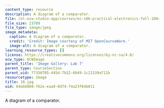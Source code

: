 ```yaml
---
content_type: resource
description: A diagram of a comparator.
file: /ol-ocw-studio-app/courses/ec-s06-practical-electronics-fall-2004/84ebb860f62eeaa80d74f4a23f04b011_10.jpg
file_size: 23789
file_type: image/jpeg
image_metadata:
  caption: A diagram of a comparator.
  credit: 'Credit: Image courtesy of MIT OpenCourseWare.'
  image-alt: A diagram of a comparator.
learning_resource_types: []
license: https://creativecommons.org/licenses/by-nc-sa/4.0/
ocw_type: OCWImage
parent_title: 'Image Gallery: Lab 7'
parent_type: CourseSection
parent_uid: 77350705-445d-7b52-6049-1c21539af11b
resourcetype: Image
title: 10.jpg
uid: 84ebb860-f62e-eaa8-0d74-f4a23f04b011
---
```

A diagram of a comparator.
